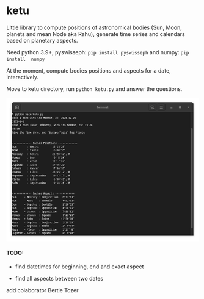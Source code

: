 # ketu

Little library to compute positions of astronomical bodies (Sun, Moon, planets
and mean Node aka Rahu), generate time series and calendars based on planetary 
aspects.

Need python 3.9+, pyswisseph: `pip install pyswisseph` and numpy: `pip install 
numpy`

At the moment, compute bodies positions and aspects for a date, interactively.

Move to ketu directory, run `python ketu.py` and answer the questions.

![Terminal screen](https://github.com/alkimya/ketu/blob/master/res/screen.png)

#### TODO:
 + find datetimes for beginning, end and exact aspect 
 * find all aspects between two dates
 
 add colaborator Bertie Tozer
